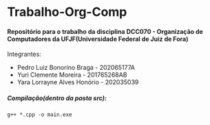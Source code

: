 # Trabalho-Org-Comp

#### Repositório para o trabalho da disciplina DCC070 - Organização de Computadores da UFJF(Universidade Federal de Juiz de Fora)

Integrantes:
- Pedro Luiz Bonorino Braga - 202065177A
- Yuri Clemente Moreira - 201765268AB
- Yara Lorrayne Alves Honório - 202035039


##### Compilação(dentro da pasta src): 
```
g++ *.cpp -o main.exe
```
